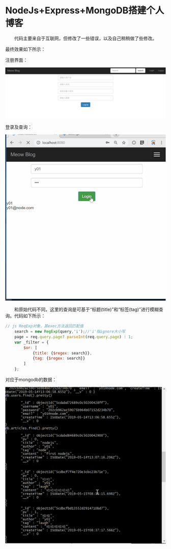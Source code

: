 #  NodeJs+Express+MongoDB搭建个人博客

　　代码主要来自于互联网，但修改了一些错误，以及自己稍稍做了些修改。

最终效果如下所示：

注册界面：

![login_eg](imgs/login_eg.png)

登录及查询：

![demo1](imgs/demo1.gif)

　　和原始代码不同，这里的查询是可基于“标题(title)”和“标签(tag)”进行模糊查询。代码如下所示：

```js
// js ReqExp对象，其exec方法返回匹配值
	search = new RegExp(query,'i');//'i'指ignore大小写
	page = req.query.page? parseInt(req.query.page) : 1;
	var _filter = {
		$or: [
			{title: {$regex: search}},
			{tag: {$regex: search}}
		]
	};
```



对应于mongodb的数据：

![demo2](imgs/demo2.gif)


